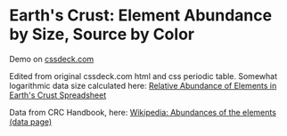 # Earth's Crust: Element Abundance by Size, Source by Color

Demo on <a href="http://cssdeck.com/labs/hy2mni7s">cssdeck.com</a>

Edited from original cssdeck.com html and css periodic table.
Somewhat logarithmic data size calculated here:
<a href="https://docs.google.com/spreadsheets/d/1DZFotyc4ZgE5pwG1Rd1Zhx92walRX1oiljvGURrTHKU/edit?usp=sharing">Relative Abundance of Elements in Earth's Crust Spreadsheet</a>

Data from CRC Handbook, here: 
<a href="https://en.wikipedia.org/wiki/Abundances_of_the_elements_(data_page)">Wikipedia: Abundances of the elements (data page)</a>
